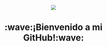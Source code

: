 <p align="center">
  <img src="https://i.ibb.co/ZT87vzQ/nombrepablo.png">
</p>
<h1 align="center">:wave:¡Bienvenido a mi GitHub!:wave:</h1>
